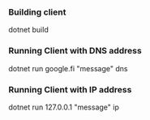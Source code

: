 ### Building client

dotnet build

### Running Client with DNS address

dotnet run google.fi "message" dns

### Running Client with IP address

dotnet run 127.0.0.1 "message" ip